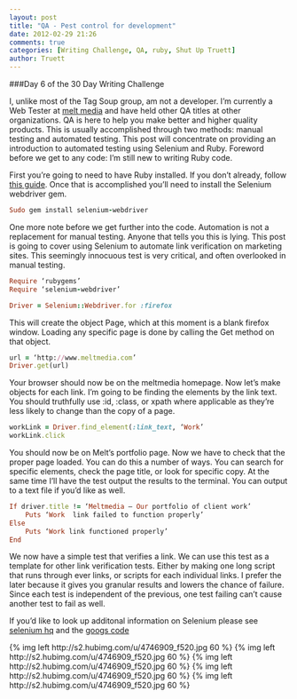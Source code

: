 ```yaml
---
layout: post
title: "QA - Pest control for development"
date: 2012-02-29 21:26
comments: true
categories: [Writing Challenge, QA, ruby, Shut Up Truett]
author: Truett 
---
```


###Day 6 of the 30 Day Writing Challenge

I, unlike most of the Tag Soup group, am not a developer.  I’m currently a Web Tester at [melt media][0] and have held other QA titles at other organizations. QA is here to help you make better and higher quality products.  This is usually accomplished through two methods: manual testing and automated testing.  This post will concentrate on providing an introduction to automated testing using Selenium and Ruby.  Foreword before we get to any code: I’m still new to writing Ruby code.

First you’re going to need to have Ruby installed.  If you don’t already, follow [this guide][1].  Once that is accomplished you’ll need to install the Selenium webdriver gem.
 
```ruby
Sudo gem install selenium-webdriver
```
 
One more note before we get further into the code.  Automation is not a replacement for manual testing.  Anyone that tells you this is lying.  This post is going to cover using Selenium to automate link verification on marketing sites.  This seemingly innocuous test is very critical, and often overlooked in manual testing.
 <!--more-->

```ruby
Require ‘rubygems’
Require ‘selenium-webdriver’

Driver = Selenium::Webdriver.for :firefox
```

This will create the object Page, which at this moment is a blank firefox window.  Loading any specific page is done by calling the Get method on that object.
 
```ruby
url = ‘http://www.meltmedia.com’
Driver.get(url)
```

Your browser should now be on the meltmedia homepage.  Now let’s make objects for each link.  I’m going to be finding the elements by the link text.  You should truthfully use :id, :class, or xpath where applicable as they’re less likely to change than the copy of a page.
 
```ruby
workLink = Driver.find_element(:link_text, ‘Work’
workLink.click
```

You should now be on Melt’s portfolio page.  Now we have to check that the proper page loaded.  You can do this a number of ways.  You can search for specific elements, check the page title, or look for specific copy.   At the same time I’ll have the test output the results to the terminal.  You can output to a text file if you’d like as well.

```ruby
If driver.title != ‘Meltmedia – Our portfolio of client work’
	Puts ‘Work  link failed to function properly’
Else
	Puts ‘Work link functioned properly’
End
```

We now have a simple test that verifies a link.  We can use this test as a template for other link verification tests.  Either by making one long script that runs through ever links, or scripts for each individual links.  I prefer the later because it gives you granular results and lowers the chance of failure.  Since each test is independent of the previous, one test failing can’t cause another test to fail as well.
 
If you’d like to look up additonal information on Selenium please see [selenium hq][2] and the [googs code][3]

<div class="clearfix">
{% img left http://s2.hubimg.com/u/4746909_f520.jpg 60 %}
{% img left http://s2.hubimg.com/u/4746909_f520.jpg 60 %}
{% img left http://s2.hubimg.com/u/4746909_f520.jpg 60 %}
{% img left http://s2.hubimg.com/u/4746909_f520.jpg 60 %}
{% img left http://s2.hubimg.com/u/4746909_f520.jpg 60 %}
</div><!-- / -->


[0]: http://meltmedia.com/
[1]: http://www.ruby-lang.org/en/downloads/
[2]: http://seleniumhq.org/projects/webdriver/
[3]: http://code.google.com/p/selenium/